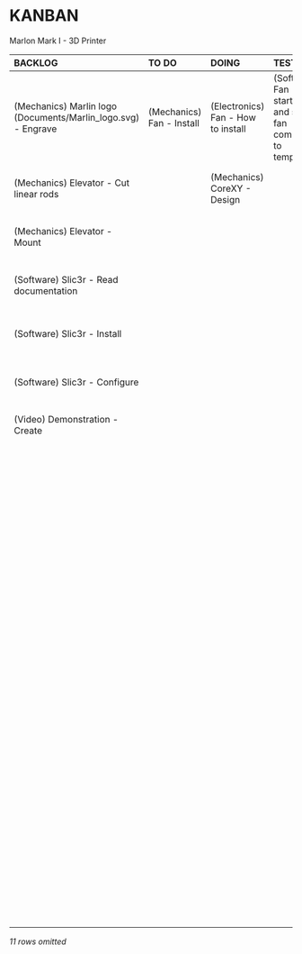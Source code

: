 # KANBAN
Marlon Mark I - 3D Printer

|**BACKLOG**                                                  |**TO DO**                |**DOING**                         |**TESTING**                                                     |**DONE**                                                        |
|:------------------------------------------------------------|:------------------------|:---------------------------------|:---------------------------------------------------------------|:---------------------------------------------------------------|
|(Mechanics) Marlin logo (Documents/Marlin_logo.svg) - Engrave|(Mechanics) Fan - Install|(Electronics) Fan - How to install|(Software) Fan - Add start fan and stop fan commands to template|(Electronics) Fan - Build technical specifications (what size)  |
|(Mechanics) Elevator - Cut linear rods                       |                         |(Mechanics) CoreXY - Design       |                                                                |(Software) Fan - How to control (M106 On, M107 Off)             |
|(Mechanics) Elevator - Mount                                 |                         |                                  |                                                                |(Electronics) PSU DC connector - Wiring                         |
|(Software) Slic3r - Read documentation                       |                         |                                  |                                                                |(Electronics) PSU AC connector - Wiring                         |
|(Software) Slic3r - Install                                  |                         |                                  |                                                                |(Electronics) MSTBV - Convert from MSTBVA                       |
|(Software) Slic3r - Configure                                |                         |                                  |                                                                |(Mechanics) PSU AC connector - Install                          |
|(Video) Demonstration - Create                               |                         |                                  |                                                                |(Mechanics) Back panel - Install                                |
|                                                             |                         |                                  |                                                                |(Mechanics) Back panel - Install                                |
|                                                             |                         |                                  |                                                                |(Mechanics) Back panel - Fix T-slot_90_corner                   |
|                                                             |                         |                                  |                                                                |(Mechanics) Back panel - Finish                                 |
|                                                             |                         |                                  |                                                                |(Mechanics) Back panel - Cut                                    |
|                                                             |                         |                                  |                                                                |(Mechanics) Back panel - Drill                                  |
|                                                             |                         |                                  |                                                                |(Mechanics) Bottom panel - Install                              |
|                                                             |                         |                                  |                                                                |(Mechanics) Bottom panel - Drill                                |
|                                                             |                         |                                  |                                                                |(Mechanics) Bottom panel - Cut                                  |
|                                                             |                         |                                  |                                                                |(Mechanics) Bottom panel - Design                               |
|                                                             |                         |                                  |                                                                |(Mechanics) Back panel - Design                                 |
|                                                             |                         |                                  |                                                                |(Mechanics) Elevator - Design                                   |
|                                                             |                         |                                  |                                                                |(Mechanics) PSU - Install                                       |
|                                                             |                         |                                  |                                                                |(Mechanics) Arduino - Install                                   |
*11 rows omitted*

